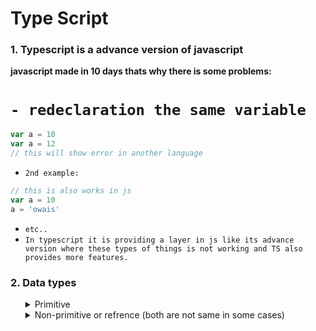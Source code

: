 # Type Script
### 1. Typescript is a advance version of javascript

<strong>javascript made in 10 days thats why there is some problems: </strong>

# `- redeclaration the same variable`

```javascript
var a = 10
var a = 12
// this will show error in another language
```

* `2nd example:`
```javascript
// this is also works in js
var a = 10
a = 'owais'
```
* `etc..`
* `In typescript it is providing a layer in js like its advance version where these types of things is not working and TS also provides more features.`


###  2. Data types

<ol>
<details>
<summary>Primitive</summary>

* `there are 7 primitive data types:`
<ol value="1">
<li>String</li>
<li>Number</li>
<li>Bolean</li>
<li>Null</li>
<li>Undefined</li>
<li>Symbol</li>
<li>BigInt</li>
</ol>
</details>

<details>
<summary>Non-primitive or refrence (both are not same in some cases)</summary>
<strong>note: every three bracets are refrence that effects on parent <b>() {} [] <b> </strong> 

* `example:`
```javascript
  let a = [1,2,3,4,5];
  let b = a;
  b.pop() // this will effect on variable (a) too.
  console.log(a, b)
```
</details>
</ol>
